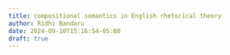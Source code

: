 ```yaml
---
title: compositional semantics in English rhetorical theory
author: Ridhi Bandaru
date: 2024-09-10T15:16:54-05:00
draft: true
---
```

